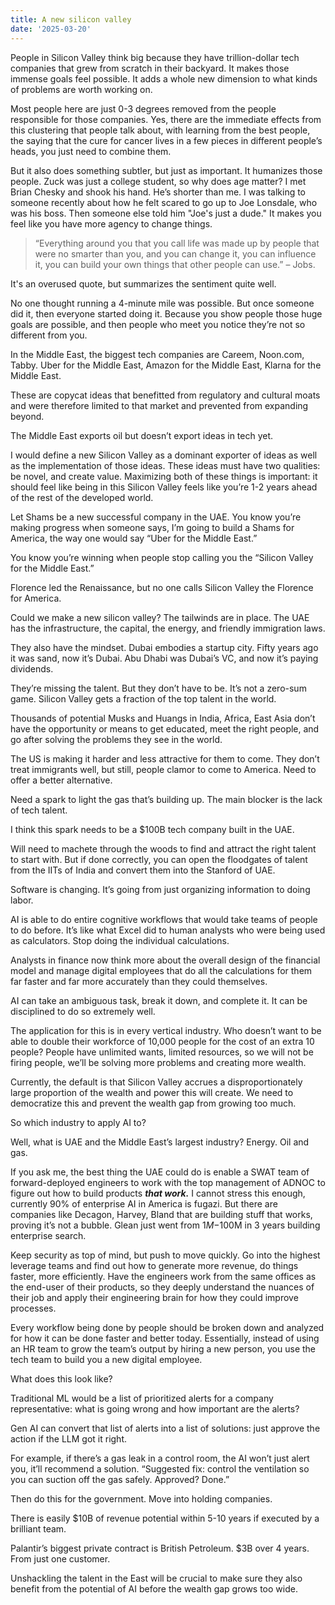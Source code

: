 ```yaml
---
title: A new silicon valley
date: '2025-03-20'
---
```


People in Silicon Valley think big because they have trillion-dollar tech companies that grew from scratch in their backyard. It makes those immense goals feel possible. It adds a whole new dimension to what kinds of problems are worth working on.

Most people here are just 0-3 degrees removed from the people responsible for those companies. Yes, there are the immediate effects from this clustering that people talk about, with learning from the best people, the saying that the cure for cancer lives in a few pieces in different people’s heads, you just need to combine them.  

But it also does something subtler, but just as important. It humanizes those people. Zuck was just a college student, so why does age matter? I met Brian Chesky and shook his hand. He’s shorter than me. I was talking to someone recently about how he felt scared to go up to Joe Lonsdale, who was his boss. Then someone else told him "Joe's just a dude." It makes you feel like you have more agency to change things.  

> “Everything around you that you call life was made up by people that were no smarter than you, and you can change it, you can influence it, you can build your own things that other people can use.” – Jobs. 

It's an overused quote, but summarizes the sentiment quite well.  

No one thought running a 4-minute mile was possible. But once someone did it, then everyone started doing it. Because you show people those huge goals are possible, and then people who meet you notice they’re not so different from you.  

In the Middle East, the biggest tech companies are Careem, Noon.com, Tabby. Uber for the Middle East, Amazon for the Middle East, Klarna for the Middle East.  

These are copycat ideas that benefitted from regulatory and cultural moats and were therefore limited to that market and prevented from expanding beyond.  

The Middle East exports oil but doesn’t export ideas in tech yet.  

I would define a new Silicon Valley as a dominant exporter of ideas as well as the implementation of those ideas. These ideas must have two qualities: be novel, and create value. Maximizing both of these things is important: it should feel like being in this Silicon Valley feels like you’re 1-2 years ahead of the rest of the developed world.  

Let Shams be a new successful company in the UAE. You know you’re making progress when someone says, I’m going to build a Shams for America, the way one would say “Uber for the Middle East.”  

You know you’re winning when people stop calling you the “Silicon Valley for the Middle East.”  

Florence led the Renaissance, but no one calls Silicon Valley the Florence for America.  

Could we make a new silicon valley? The tailwinds are in place. The UAE has the infrastructure, the capital, the energy, and friendly immigration laws.  

They also have the mindset. Dubai embodies a startup city. Fifty years ago it was sand, now it’s Dubai. Abu Dhabi was Dubai’s VC, and now it’s paying dividends.  

They’re missing the talent. But they don’t have to be. It’s not a zero-sum game. Silicon Valley gets a fraction of the top talent in the world.  

Thousands of potential Musks and Huangs in India, Africa, East Asia don’t have the opportunity or means to get educated, meet the right people, and go after solving the problems they see in the world.  

The US is making it harder and less attractive for them to come. They don’t treat immigrants well, but still, people clamor to come to America. Need to offer a better alternative.  

Need a spark to light the gas that’s building up. The main blocker is the lack of tech talent.  

I think this spark needs to be a $100B tech company built in the UAE.  

Will need to machete through the woods to find and attract the right talent to start with. But if done correctly, you can open the floodgates of talent from the IITs of India and convert them into the Stanford of UAE.  

Software is changing. It’s going from just organizing information to doing labor.  

AI is able to do entire cognitive workflows that would take teams of people to do before. It’s like what Excel did to human analysts who were being used as calculators. Stop doing the individual calculations.  

Analysts in finance now think more about the overall design of the financial model and manage digital employees that do all the calculations for them far faster and far more accurately than they could themselves.  

AI can take an ambiguous task, break it down, and complete it. It can be disciplined to do so extremely well.  

The application for this is in every vertical industry. Who doesn’t want to be able to double their workforce of 10,000 people for the cost of an extra 10 people? People have unlimited wants, limited resources, so we will not be firing people, we’ll be solving more problems and creating more wealth.  

Currently, the default is that Silicon Valley accrues a disproportionately large proportion of the wealth and power this will create. We need to democratize this and prevent the wealth gap from growing too much.  

So which industry to apply AI to?  

Well, what is UAE and the Middle East’s largest industry? Energy. Oil and gas.  

If you ask me, the best thing the UAE could do is enable a SWAT team of forward-deployed engineers to work with the top management of ADNOC to figure out how to build products ***that work.*** I cannot stress this enough, currently 90% of enterprise AI in America is fugazi. But there are companies like Decagon, Harvey, Bland that are building stuff that works, proving it’s not a bubble. Glean just went from $1M-$100M in 3 years building enterprise search.  

Keep security as top of mind, but push to move quickly. Go into the highest leverage teams and find out how to generate more revenue, do things faster, more efficiently. Have the engineers work from the same offices as the end-user of their products, so they deeply understand the nuances of their job and apply their engineering brain for how they could improve processes.  

Every workflow being done by people should be broken down and analyzed for how it can be done faster and better today. Essentially, instead of using an HR team to grow the team’s output by hiring a new person, you use the tech team to build you a new digital employee.  

What does this look like?  

Traditional ML would be a list of prioritized alerts for a company representative: what is going wrong and how important are the alerts?  

Gen AI can convert that list of alerts into a list of solutions: just approve the action if the LLM got it right.  

For example, if there’s a gas leak in a control room, the AI won’t just alert you, it’ll recommend a solution. “Suggested fix: control the ventilation so you can suction off the gas safely. Approved? Done.”  

Then do this for the government. Move into holding companies.  

There is easily $10B of revenue potential within 5-10 years if executed by a brilliant team.  

Palantir’s biggest private contract is British Petroleum. $3B over 4 years. From just one customer.

Unshackling the talent in the East will be crucial to make sure they also benefit from the potential of AI before the wealth gap grows too wide.